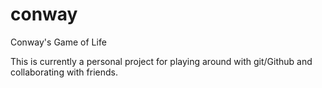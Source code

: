 # conway
Conway's Game of Life

This is currently a personal project for playing around with git/Github and collaborating with friends.
